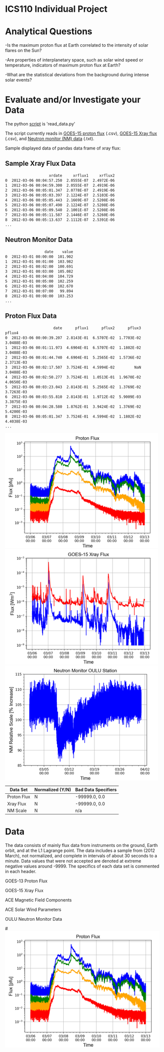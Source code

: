 # ICS110 Individual Project

# Analytical Questions
-Is the maximum proton flux at Earth correlated to the intensity of solar flares on the Sun?

-Are properties of interplanetary space, such as solar wind speed or temperature, indicators of maximum proton flux at Earth?

-What are the statistical deviations from the background during intense solar events?

# Evaluate and/or Investigate your Data
The python [script](https://github.com/byamashiro09/ICS110/blob/master/Final_Project/read_data.py) is 'read_data.py'

The script currently reads in [GOES-15 proton flux](https://github.com/byamashiro09/ICS110/tree/master/Final_Project/Data/GOES_proton_flux) (.csv), [GOES-15 Xray flux](https://github.com/byamashiro09/ICS110/tree/master/Final_Project/Data/GOES_xray_flux) (.csv), and [Neutron monitor (NM) data](https://github.com/byamashiro09/ICS110/blob/master/Final_Project/Data/NMDB_OULU_data.txt) (.txt).

Sample displayed data of pandas data frame of xray flux:

## Sample Xray Flux Data
```
                    xrdate     xrflux1     xrflux2
0  2012-03-06 00:04:57.250  2.0555E-07  2.4972E-06
1  2012-03-06 00:04:59.300  2.0555E-07  2.4919E-06
2  2012-03-06 00:05:01.347  2.0778E-07  2.4919E-06
3  2012-03-06 00:05:03.397  2.1224E-07  2.5103E-06
4  2012-03-06 00:05:05.443  2.1669E-07  2.5208E-06
5  2012-03-06 00:05:07.490  2.1224E-07  2.5208E-06
6  2012-03-06 00:05:09.540  2.1001E-07  2.5208E-06
7  2012-03-06 00:05:11.587  2.1446E-07  2.5260E-06
8  2012-03-06 00:05:13.637  2.1112E-07  2.5391E-06
...
```
## Neutron Monitor Data
```
                  date    value
0  2012-03-01 00:00:00  101.902
1  2012-03-01 00:01:00  103.982
2  2012-03-01 00:02:00  100.691
3  2012-03-01 00:03:00  105.082
4  2012-03-01 00:04:00  104.729
5  2012-03-01 00:05:00  102.259
6  2012-03-01 00:06:00  102.670
7  2012-03-01 00:07:00   99.894
8  2012-03-01 00:08:00  103.253
...
```

## Proton Flux Data
```
                      date      pflux1      pflux2      pflux3      pflux4
0  2012-03-06 00:00:39.207  2.8143E-01  6.5707E-02  1.7703E-02  3.0488E-03
1  2012-03-06 00:01:11.973  4.6904E-01  6.5707E-02  1.1802E-02  3.0488E-03
2  2012-03-06 00:01:44.740  4.6904E-01  5.2565E-02  1.5736E-02  2.3713E-03
3  2012-03-06 00:02:17.507  3.7524E-01  4.5994E-02         NaN  3.0488E-03
4  2012-03-06 00:02:50.277  3.7524E-01  1.0513E-01  1.9670E-02  4.0650E-03
5  2012-03-06 00:03:23.043  2.8143E-01  5.2565E-02  1.3769E-02  3.7263E-03
6  2012-03-06 00:03:55.810  2.8143E-01  1.9712E-02  5.9009E-03  3.3875E-03
7  2012-03-06 00:04:28.580  1.8762E-01  3.9424E-02  1.3769E-02  5.4200E-03
8  2012-03-06 00:05:01.347  3.7524E-01  4.5994E-02  1.1802E-02  4.4038E-03
...
```


<img src="proton.png" width="500"><img src="xray.png" width="500"><img src="neutronmonitor.png" width="500">

Data Set | Normalized (Y/N) | Bad Data Specifiers
------------ | ------------- | -------------
Proton Flux | N | -99999.0, 0.0
Xray Flux | N | -99999.0, 0.0
NM Scale | N | n/a 



# Data
The data consists of mainly flux data from instruments on the ground, Earth orbit, and at the L1 Lagrange point. The data includes a sample from (2012 March), not normalized, and complete in intervals of about 30 seconds to a minute. Data values that were not accepted are denoted at extreme negative values around -9999. The specifics of each data set is commented in each header.

GOES-13 Proton Flux

GOES-15 Xray Flux

ACE Magnetic Field Components

ACE Solar Wind Parameters

OULU Neutron Monitor Data


#![alt text](proton.png)